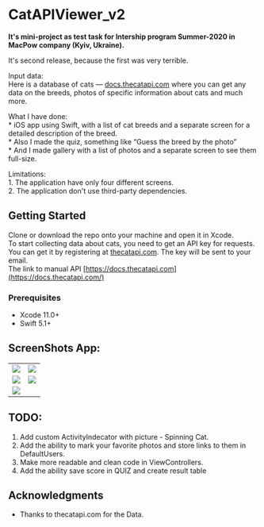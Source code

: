 # CatAPIViewer_v2
**It's mini-project as test task for Intership program Summer-2020 in MacPow company (Kyiv, Ukraine).**

It's second release, because the first was very terrible.<br>

Input data:<br>
Here is a database of cats — [docs.thecatapi.com](https://docs.thecatapi.com) where you can get any data on the breeds, photos of specific information about cats and much more.<br>
<p>
What I have done: <br>  
* iOS app using Swift, with a list of cat breeds and a separate screen for a detailed description of the breed.<br>
* Also I made the quiz, something like “Guess the breed by the photo”<br>
* And I made gallery with a list of photos and a separate screen to see them full-size.<br>
</p>
Limitations: <br>
1. The application have only four different screens. <br>
2. The application don't use third-party dependencies. <br>

## Getting Started

Clone or download the repo onto your machine and open it in Xcode.<br>
To start collecting data about cats, you need to get an API key for requests. <br>
You can get it by registering at [thecatapi.com](https://thecatapi.com/signup). The key will be sent to your email.<br>
The link to manual API [https://docs.thecatapi.com](https://docs.thecatapi.com/)<br>

### Prerequisites

* Xcode 11.0+
* Swift 5.1+

## ScreenShots App:
<table>
 <tr>
   <td><img src="https://github.com/alexeysur/CatAPIViewer_v2/blob/develop/CatAPIViewer/ScreenShots/screen1.png"> </td>
   <td><img src="https://github.com/alexeysur/CatAPIViewer_v2/blob/develop/CatAPIViewer/ScreenShots/screen2.png"> </td>
</tr>
<tr>
    <td><img src="https://github.com/alexeysur/CatAPIViewer_v2/blob/develop/CatAPIViewer/ScreenShots/screen3.png"> </td>
    <td><img src="https://github.com/alexeysur/CatAPIViewer_v2/blob/develop/CatAPIViewer/ScreenShots/screen4.png"> </td>
</tr>
<tr align="center">
<td><img src="https://github.com/alexeysur/CatAPIViewer_v2/blob/develop/CatAPIViewer/ScreenShots/video.gif"> </td>
</tr>
</table>

## TODO:
1. Add custom ActivityIndecator with picture - Spinning Cat.
2. Add the ability to mark your favorite photos and store links to them in DefaultUsers.
3. Make more readable and clean code in ViewControllers.
4. Add the ability save score in QUIZ and create result table



## Acknowledgments

* Thanks to thecatapi.com for the Data.

